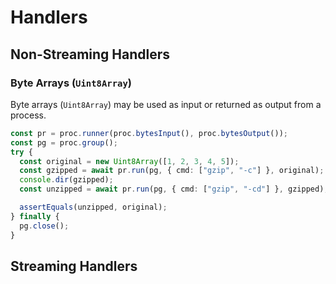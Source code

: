 # Handlers

## Non-Streaming Handlers

### Byte Arrays (`Uint8Array`)

Byte arrays (`Uint8Array`) may be used as input or returned as output from a process.

```ts
const pr = proc.runner(proc.bytesInput(), proc.bytesOutput());
const pg = proc.group();
try {
  const original = new Uint8Array([1, 2, 3, 4, 5]);
  const gzipped = await pr.run(pg, { cmd: ["gzip", "-c"] }, original);
  console.dir(gzipped);
  const unzipped = await pr.run(pg, { cmd: ["gzip", "-cd"] }, gzipped);

  assertEquals(unzipped, original);
} finally {
  pg.close();
}
```

## Streaming Handlers
